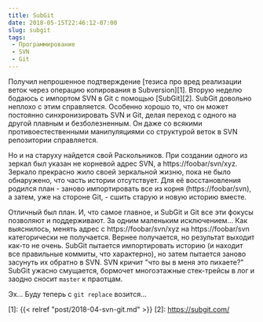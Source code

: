 ```yaml
---
title: SubGit
date: 2018-05-15T22:46:12-07:00
slug: subgit
tags:
 - Программирование
 - SVN
 - Git
---
```


Получил непрошенное подтверждение [тезиса про вред реализации веток через
операцию копирования в Subversion][1]. Вторую неделю бодаюсь с импортом SVN в
Git с помощью [SubGit][2]. SubGit довольно неплохо с этим справляется. Особенно
хорошо то, что он может постоянно синхронизировать SVN и Git, делая переход с
одного на другой плавным и безболезненным. Он даже со всякими
противоестественными манипуляциями со структурой веток в SVN репозитории
справляется.

Но и на старуху найдется свой Раскольников. При создании одного из зеркал был
указан не корневой адрес SVN, а https://foobar/svn/xyz. Зеркало прекрасно
жило своей зеркальной жизню, пока не было обнаружено, что часть истории
отсутствует. Для её восстановления родился план - заново импортировать все из
корня (https://foobar/svn), а затем, уже на стороне Git, - сшить старую и новую
историю вместе.

Отличный был план. И, что самое главное, и SubGit и Git все эти фокусы позволяют
и поддерживают. За одним маленьким исключением... Как выяснилось, менять адрес
с https://foobar/svn/xyz на https://foobar/svn категорически не получается.
Вернее получается, но результат выходит как-то не очень. SubGit пытается
импортировать историю (и находит все правильные коммиты, что характерно), но
затем пытается заново засунуть их обратно в SVN. SVN кричит "что вы в меня это
пихаете?" SubGit ужасно смущается, бормочет многоэтажные стек-трейсы в лог и
заодно сносит `master` к праотцам.

Эх... Буду теперь с `git replace` возится...

<!--more-->

[1]: {{< relref "post/2018-04-svn-git.md" >}}
[2]: https://subgit.com/
